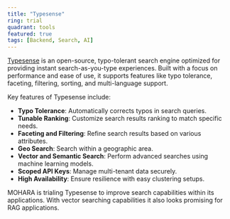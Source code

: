 ```yaml
---
title: "Typesense"
ring: trial
quadrant: tools
featured: true
tags: [Backend, Search, AI]
---
```


[Typesense](https://typesense.org/) is an open-source, typo-tolerant search engine optimized for providing instant search-as-you-type experiences. Built with a focus on performance and ease of use, it supports features like typo tolerance, faceting, filtering, sorting, and multi-language support.

Key features of Typesense include:

- **Typo Tolerance**: Automatically corrects typos in search queries.
- **Tunable Ranking**: Customize search results ranking to match specific needs.
- **Faceting and Filtering**: Refine search results based on various attributes.
- **Geo Search**: Search within a geographic area.
- **Vector and Semantic Search**: Perform advanced searches using machine learning models.
- **Scoped API Keys**: Manage multi-tenant data securely.
- **High Availability**: Ensure resilience with easy clustering setups.

MOHARA is trialing Typesense to improve search capabilities within its applications. With vector searching capabilities it also looks promising for RAG applications.
